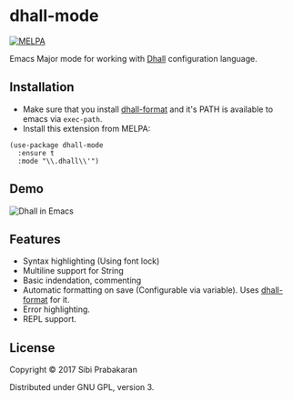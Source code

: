 # dhall-mode

[![MELPA](https://melpa.org/packages/dhall-mode-badge.svg)](https://melpa.org/#/dhall-mode)

Emacs Major mode for working
with [Dhall](https://github.com/dhall-lang/dhall-lang) configuration
language.

## Installation

* Make sure that you
  install [dhall-format](https://github.com/dhall-lang/dhall-haskell)
  and it's PATH is available to emacs via `exec-path`.
* Install this extension from MELPA:

``` emacs-lisp
(use-package dhall-mode
  :ensure t
  :mode "\\.dhall\\'")
```

## Demo

![Dhall in Emacs](https://user-images.githubusercontent.com/737477/31044377-e2af0e9e-a5eb-11e7-9757-806ae1448c40.gif "Dhall mode in Emacs")

## Features

* Syntax highlighting (Using font lock)
* Multiline support for String
* Basic indendation, commenting
* Automatic formatting on save (Configurable via variable). Uses [dhall-format](https://github.com/dhall-lang/dhall-haskell) for it.
* Error highlighting.
* REPL support.

## License

Copyright © 2017 Sibi Prabakaran

Distributed under GNU GPL, version 3.
